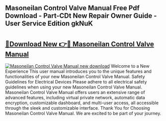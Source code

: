 ## Masoneilan Control Valve Manual Free Pdf Download - Part-CDt New Repair Owner Guide - User Service Edition gkNuK

# <h2><a href="http://cf27454.oget.top/?id=Masoneilan+Control+Valve+Manual">🔗Download New 👉🔴 Masoneilan Control Valve Manual</a></h2>

[![Masoneilan Control Valve Manual new download](https://i.imgur.com/5g1atiW.png)](http://cf27454.oget.top/?id=Masoneilan+Control+Valve+Manual)
Welcome to a New Experience This user manual introduces you to the unique features and functionalities of your new Masoneilan Control Valve Manual. Safety Guidelines for Electrical Devices Please adhere to all electrical safety guidelines when using your new Masoneilan Control Valve Manual. Masoneilan Control Valve Manual offers users an extensive range of advanced features, including virtual private network, automatic data encryption, customizable dashboard, and multi-user access, all accessible through the sleek and customizable interface. Thank You for Choosing Masoneilan Control Valve Manual. We are excited to be part of your journey.
